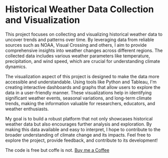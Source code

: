 # Historical Weather Data Collection and Visualization

This project focuses on collecting and visualizing historical weather data to uncover trends and patterns over time. By leveraging data from reliable sources such as NOAA, Visual Crossing and others, I aim to provide comprehensive insights into weather changes across different regions. The collected data includes various weather parameters like temperature, precipitation, and wind speed, which are crucial for understanding climate dynamics.

The visualization aspect of this project is designed to make the data more accessible and understandable. Using tools like Python and Tableau, I'm creating interactive dashboards and graphs that allow users to explore the data in a user-friendly manner. These visualizations help in identifying significant weather events, seasonal variations, and long-term climate trends, making the information valuable for researchers, educators, and weather enthusiasts.

My goal is to build a robust platform that not only showcases historical weather data but also encourages further analysis and exploration. By making this data available and easy to interpret, I hope to contribute to the broader understanding of climate change and its impacts. Feel free to explore the project, provide feedback, and contribute to its development!

The code is free but coffe is not.
[Buy me a Coffee](https://buymeacoffee.com/polymathic3d)